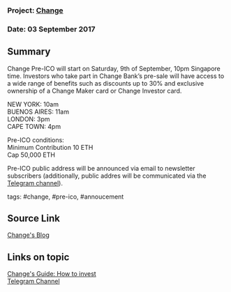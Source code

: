 ### Project: [Change](../projects/change.md)
### Date: 03 September 2017    
## Summary
Change Pre-ICO will start on Saturday, 9th of September, 10pm Singapore time.
Investors who take part in Change Bank’s pre-sale will have access to a wide range of benefits such as discounts up to 30% and exclusive ownership of a Change Maker card or Change Investor card.
  
NEW YORK: 10am  
BUENOS AIRES: 11am  
LONDON: 3pm  
CAPE TOWN: 4pm  
  
Pre-ICO conditions:  
Minimum Contribution 10 ETH  
Cap 50,000 ETH  
  
Pre-ICO public address will be announced via email to newsletter subscribers (additionally, public addres will be communicated via the [Telegram channel](https://t.me/ChangeBank)).
  
tags: #change, #pre-ico, #annoucement
## Source Link
[Change's Blog](https://medium.com/@changebank/change-pre-sale-guide-how-to-invest-6c0dc29d2802)  
## Links on topic
[Change's Guide: How to invest](https://medium.com/@changebank/pre-sale-guide-how-to-invest-f86a65c3e160)  
[Telegram Channel](https://t.me/ChangeBank)

